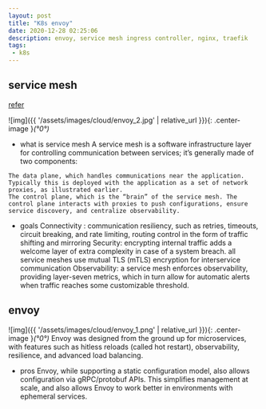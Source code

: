 ```yaml
---
layout: post
title: "K8s envoy"
date: 2020-12-28 02:25:06
description: envoy, service mesh ingress controller, nginx, traefik
tags:
 - k8s
---
```


## service mesh
[refer](https://www.toptal.com/kubernetes/service-mesh-comparison)

![img]({{ '/assets/images/cloud/envoy_2.jpg' | relative_url }}){: .center-image }*(°0°)*
- what is service mesh
A service mesh is a software infrastructure layer for controlling communication between services; it’s generally made of two components:
```
The data plane, which handles communications near the application. Typically this is deployed with the application as a set of network proxies, as illustrated earlier.
The control plane, which is the “brain” of the service mesh. The control plane interacts with proxies to push configurations, ensure service discovery, and centralize observability.
```
- goals
Connectivity : communication resiliency, such as retries, timeouts, circuit breaking, and rate limiting, routing control in the form of traffic shifting and mirroring
Security: encrypting internal traffic adds a welcome layer of extra complexity in case of a system breach. all service meshes use mutual TLS (mTLS) encryption for interservice communication 
Observability: a service mesh enforces observability, providing layer-seven metrics, which in turn allow for automatic alerts when traffic reaches some customizable threshold.

## envoy
![img]({{ '/assets/images/cloud/envoy_1.png' | relative_url }}){: .center-image }*(°0°)*
Envoy was designed from the ground up for microservices, with features such as hitless reloads (called hot restart), observability, resilience, and advanced load balancing.
- pros
Envoy, while supporting a static configuration model, also allows configuration via gRPC/protobuf APIs. This simplifies management at scale, and also allows Envoy to work better in environments with ephemeral services.
